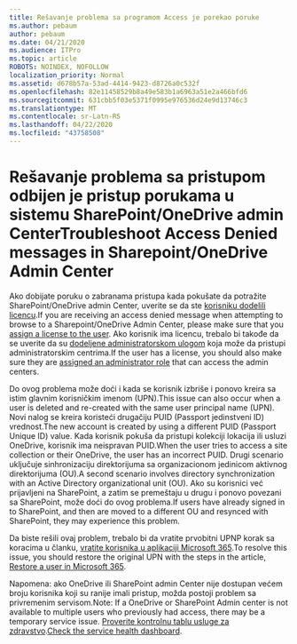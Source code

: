 ```yaml
---
title: Rešavanje problema sa programom Access je porekao poruke
ms.author: pebaum
author: pebaum
ms.date: 04/21/2020
ms.audience: ITPro
ms.topic: article
ROBOTS: NOINDEX, NOFOLLOW
localization_priority: Normal
ms.assetid: d678b57a-53ad-4414-9423-d8726a0c532f
ms.openlocfilehash: 82e11458529b8a49e583b1a6963a51e2a466bfd6
ms.sourcegitcommit: 631cbb5f03e5371f0995e976536d24e9d13746c3
ms.translationtype: MT
ms.contentlocale: sr-Latn-RS
ms.lasthandoff: 04/22/2020
ms.locfileid: "43758508"
---
```

# <a name="troubleshoot-access-denied-messages-in-sharepointonedrive-admin-center"></a><span data-ttu-id="752e9-102">Rešavanje problema sa pristupom odbijen je pristup porukama u sistemu SharePoint/OneDrive admin Center</span><span class="sxs-lookup"><span data-stu-id="752e9-102">Troubleshoot Access Denied messages in Sharepoint/OneDrive Admin Center</span></span>

<span data-ttu-id="752e9-103">Ako dobijate poruku o zabranama pristupa kada pokušate da potražite SharePoint/OneDrive admin Center, uverite se da ste [korisniku dodelili licencu](https://docs.microsoft.com/office365/admin/subscriptions-and-billing/assign-licenses-to-users?view=o365-worldwide&amp;tabs=One).</span><span class="sxs-lookup"><span data-stu-id="752e9-103">If you are receiving an access denied message when attempting to browse to a Sharepoint/OneDrive Admin Center, please make sure that you [assign a license to the user](https://docs.microsoft.com/office365/admin/subscriptions-and-billing/assign-licenses-to-users?view=o365-worldwide&amp;tabs=One).</span></span> <span data-ttu-id="752e9-104">Ako korisnik ima licencu, trebalo bi takođe da se uverite da su [dodeljene administratorskom ulogom](https://docs.microsoft.com/office365/admin/add-users/about-admin-roles?view=o365-worldwide) koja može da pristupi administratorskim centrima.</span><span class="sxs-lookup"><span data-stu-id="752e9-104">If the user has a license, you should also make sure they are [assigned an administrator role](https://docs.microsoft.com/office365/admin/add-users/about-admin-roles?view=o365-worldwide) that can access the admin centers.</span></span>

<span data-ttu-id="752e9-105">Do ovog problema može doći i kada se korisnik izbriše i ponovo kreira sa istim glavnim korisničkim imenom (UPN).</span><span class="sxs-lookup"><span data-stu-id="752e9-105">This issue can also occur when a user is deleted and re-created with the same user principal name (UPN).</span></span> <span data-ttu-id="752e9-106">Novi nalog se kreira koristeći drugačiju PUID (Passport jedinstveni ID) vrednost.</span><span class="sxs-lookup"><span data-stu-id="752e9-106">The new account is created by using a different PUID (Passport Unique ID) value.</span></span> <span data-ttu-id="752e9-107">Kada korisnik pokuša da pristupi kolekciji lokacija ili usluzi OneDrive, korisnik ima neispravan PUID.</span><span class="sxs-lookup"><span data-stu-id="752e9-107">When the user tries to access a site collection or their OneDrive, the user has an incorrect PUID.</span></span> <span data-ttu-id="752e9-108">Drugi scenario uključuje sinhronizaciju direktorijuma sa organizacionom jedinicom aktivnog direktorijuma (OU).</span><span class="sxs-lookup"><span data-stu-id="752e9-108">A second scenario involves directory synchronization with an Active Directory organizational unit (OU).</span></span> <span data-ttu-id="752e9-109">Ako su korisnici već prijavljeni na SharePoint, a zatim se premeštaju u drugu i ponovo povezani sa SharePoint, može doći do ovog problema.</span><span class="sxs-lookup"><span data-stu-id="752e9-109">If users have already signed in to SharePoint, and then are moved to a different OU and resynced with SharePoint, they may experience this problem.</span></span>

<span data-ttu-id="752e9-110">Da biste rešili ovaj problem, trebalo bi da vratite prvobitni UPNP korak sa koracima u članku, [vratite korisnika u aplikaciji Microsoft 365](https://docs.microsoft.com/office365/admin/add-users/restore-user?view=o365-worldwide).</span><span class="sxs-lookup"><span data-stu-id="752e9-110">To resolve this issue, you should restore the original UPN with the steps in the article, [Restore a user in Microsoft 365](https://docs.microsoft.com/office365/admin/add-users/restore-user?view=o365-worldwide).</span></span>

<span data-ttu-id="752e9-111">Napomena: ako OneDrive ili SharePoint admin Center nije dostupan većem broju korisnika koji su ranije imali pristup, možda postoji problem sa privremenim servisom.</span><span class="sxs-lookup"><span data-stu-id="752e9-111">Note: If a OneDrive or SharePoint Admin center is not available to multiple users who previously had access, there may be a temporary service issue.</span></span>  <span data-ttu-id="752e9-112">[Proverite kontrolnu tablu usluge za zdravstvo](https://portal.office.com/adminportal/home#/servicehealth).</span><span class="sxs-lookup"><span data-stu-id="752e9-112">[Check the service health dashboard](https://portal.office.com/adminportal/home#/servicehealth).</span></span>


